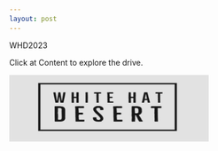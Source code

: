 ```yaml
---
layout: post
---
```

WHD2023

Click at Content to explore the drive.

<img src="/assets/img/logo.jpg" alt="" style="width:360px;height:120px;"/>